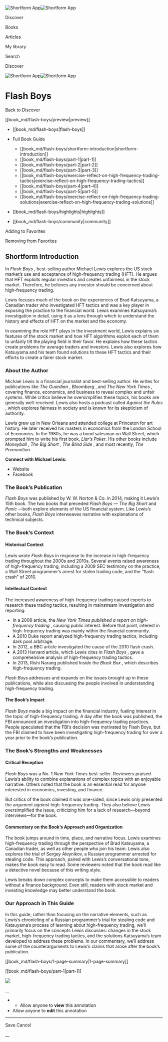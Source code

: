 ![Shortform App](/img/logo.36a2399e.svg)![Shortform App](/img/logo-dark.70c1b072.svg)

Discover

Books

Articles

My library

Search

Discover

![Shortform App](/img/logo.36a2399e.svg)![Shortform App](/img/logo-dark.70c1b072.svg)

# Flash Boys

Back to Discover

[[book_md/flash-boys/preview|preview]]

  * [[book_md/flash-boys|flash-boys]]
  * Full Book Guide

    * [[book_md/flash-boys/shortform-introduction|shortform-introduction]]
    * [[book_md/flash-boys/part-1|part-1]]
    * [[book_md/flash-boys/part-2|part-2]]
    * [[book_md/flash-boys/part-3|part-3]]
    * [[book_md/flash-boys/exercise-reflect-on-high-frequency-trading-tactics|exercise-reflect-on-high-frequency-trading-tactics]]
    * [[book_md/flash-boys/part-4|part-4]]
    * [[book_md/flash-boys/part-5|part-5]]
    * [[book_md/flash-boys/exercise-reflect-on-high-frequency-trading-solutions|exercise-reflect-on-high-frequency-trading-solutions]]
  * [[book_md/flash-boys/highlights|highlights]]
  * [[book_md/flash-boys/community|community]]



Adding to Favorites 

Removing from Favorites 

## Shortform Introduction

In _Flash Boys_ , best-selling author Michael Lewis explores the US stock market’s use and acceptance of high-frequency trading (HFT). He argues that HFT exploits regular investors and creates unfairness in the stock market. Therefore, he believes any investor should be concerned about high-frequency trading.

Lewis focuses much of the book on the experiences of Brad Katsuyama, a Canadian trader who investigated HFT tactics and was a key player in exposing the practice to the financial world. Lewis examines Katsuyama’s investigation in detail, using it as a lens through which to understand the history and effects of HFT on the market and the economy.

In examining the role HFT plays in the investment world, Lewis explains six features of the stock market and how HFT algorithms exploit each of them to unfairly tilt the playing field in their favor. He explains how these tactics create problems for average traders and investors. Lewis also explores how Katsuyama and his team found solutions to these HFT tactics and their efforts to create a fairer stock market.

### About the Author

Michael Lewis is a financial journalist and best-selling author. He writes for publications like _The Guardian_ , _Bloomberg_ , and _The New York Times_ , covering finance, economics, and business to reveal complex and unfair systems. While critics believe he oversimplifies these topics, his books are generally well-received. Lewis also hosts a podcast called _Against the Rules_ , which explores fairness in society and is known for its skepticism of authority.

Lewis grew up in New Orleans and attended college at Princeton for art history. He later received his masters in economics from the London School of Economics. In the 1980s, he was a bond salesman on Wall Street, which prompted him to write his first book, _Liar’s Poker_. His other books include _Moneyball_ , _The Big Short_ , _The Blind Side_ , and most recently, _The Premonition_.

**Connect with Michael Lewis:**

  * Website
  * Facebook



### The Book’s Publication

_Flash Boys_ was published by W. W. Norton & Co. in 2014, making it Lewis’s 15th book. The two books that preceded _Flash Boys_ — _The Big Short_ and _Panic_ —both explore elements of the US financial system. Like Lewis’s other books, _Flash Boys_ interweaves narrative with explanations of technical subjects.

### The Book’s Context

#### Historical Context

Lewis wrote _Flash Boys_ in response to the increase in high-frequency trading throughout the 2000s and 2010s. Several events raised awareness of high-frequency trading, including a 2009 SEC testimony on the practice, a Wall Street programmer’s arrest for stolen trading code, and the “flash crash” of 2010.

#### Intellectual Context

The increased awareness of high-frequency trading caused experts to research these trading tactics, resulting in mainstream investigation and reporting:

  * In a 2009 article, the _New York Times published a report on high-frequency trading_ , causing public interest. Before that point, interest in high-frequency trading was mainly within the financial community.
  * A 2010 Duke report analyzed high-frequency trading tactics, including dark pool arbitrage. 
  * In 2012, a BBC article investigated the cause of the 2010 flash crash. 
  * A 2013 Harvard article, which Lewis cites in _Flash Boys_ , gave a comprehensive analysis of high-frequency trading tactics. 
  * In 2013, Rishi Narang published _Inside the Black Box_ , which describes high-frequency trading.



_Flash Boys_ addresses and expands on the issues brought up in these publications, while also discussing the people involved in understanding high-frequency trading.

#### The Book’s Impact

_Flash Boys_ made a big impact on the financial industry, fueling interest in the topic of high-frequency trading. A day after the book was published, the FBI announced an investigation into high-frequency trading practices. People speculated that the FBI’s decision was motivated by Flash Boys, but the FBI claimed to have been investigating high-frequency trading for over a year prior to the book’s publication.

### The Book’s Strengths and Weaknesses

#### Critical Reception

_Flash Boys_ was a No. 1 _New York Times_ best-seller. Reviewers praised Lewis’s ability to combine explanations of complex topics with an enjoyable narrative. Others noted that the book is an essential read for anyone interested in economics, investing, and finance.

But critics of the book claimed it was one-sided, since Lewis only presented the argument _against_ high-frequency trading. They also believe Lewis oversimplified the issue, criticizing him for a lack of research—beyond interviews—for the book.

#### Commentary on the Book’s Approach and Organization

The book jumps around in time, place, and narrative focus. Lewis examines high-frequency trading through the perspective of Brad Katsuyama, a Canadian trader, as well as other people who join his team. Lewis also explores the trial of Sergey Aleynikov, a Russian programmer arrested for stealing code. This approach, paired with Lewis’s conversational tone, makes the book easy to read. Some reviewers noted that the book read like a detective novel because of this writing style.

Lewis breaks down complex concepts to make them accessible to readers without a finance background. Even still, readers with stock market and investing knowledge may better understand the book.

### Our Approach in This Guide

In this guide, rather than focusing on the narrative elements, such as Lewis’s chronicling of a Russian programmer’s trial for stealing code and Katsuyama’s process of learning about high-frequency trading, we’ll primarily focus on the concepts Lewis discusses: changes in the stock market, high-frequency trading tactics, and the solutions Katsuyama’s team developed to address these problems. In our commentary, we’ll address some of the counterarguments to Lewis’s claims that arose after the book’s publication.

[[book_md/flash-boys/1-page-summary|1-page-summary]]

[[book_md/flash-boys/part-1|part-1]]

![](https://bat.bing.com/action/0?ti=56018282&Ver=2&mid=f9949a67-cf2f-42b4-91e4-976e451701b7&sid=49fff5b0636c11eeb9c611038afc8668&vid=4a005010636c11ee80c703d4c4a7acd5&vids=0&msclkid=N&pi=0&lg=en-US&sw=800&sh=600&sc=24&nwd=1&tl=Shortform%20%7C%20Book&p=https%3A%2F%2Fwww.shortform.com%2Fapp%2Fbook%2Fflash-boys%2Fshortform-introduction&r=&lt=296&evt=pageLoad&sv=1&rn=744279)

__

  *   * Allow anyone to **view** this annotation
  * Allow anyone to **edit** this annotation



* * *

Save Cancel

__



